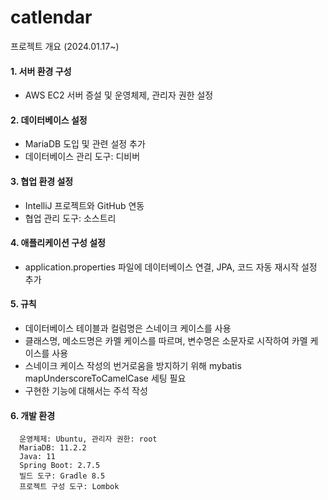 # catlendar  
프로젝트 개요 (2024.01.17~)
#### 1. 서버 환경 구성
  - AWS EC2 서버 증설 및 운영체제, 관리자 권한 설정
#### 2. 데이터베이스 설정
  - MariaDB 도입 및 관련 설정 추가
  - 데이터베이스 관리 도구: 디비버
#### 3. 협업 환경 설정
  - IntelliJ 프로젝트와 GitHub 연동
  - 협업 관리 도구: 소스트리
#### 4. 애플리케이션 구성 설정
  - application.properties 파일에 데이터베이스 연결, JPA, 코드 자동 재시작 설정 추가
#### 5. 규칙
  - 데이터베이스 테이블과 컬럼명은 스네이크 케이스를 사용
  - 클래스명, 메소드명은 카멜 케이스를 따르며, 변수명은 소문자로 시작하여 카멜 케이스를 사용
  - 스네이크 케이스 작성의 번거로움을 방지하기 위해 mybatis mapUnderscoreToCamelCase 세팅 필요
  - 구현한 기능에 대해서는 주석 작성
#### 6. 개발 환경
```
  운영체제: Ubuntu, 관리자 권한: root
  MariaDB: 11.2.2
  Java: 11
  Spring Boot: 2.7.5
  빌드 도구: Gradle 8.5
  프로젝트 구성 도구: Lombok
```
